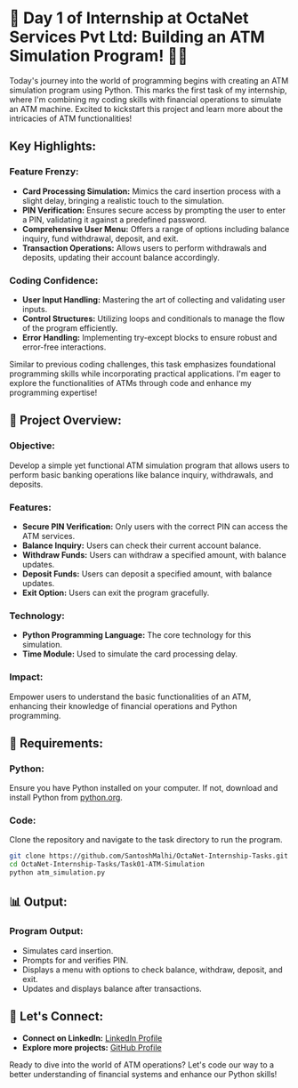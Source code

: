# 🚀 Day 1 of Internship at OctaNet Services Pvt Ltd: Building an ATM Simulation Program! 🏦💡

Today's journey into the world of programming begins with creating an ATM simulation program using Python. This marks the first task of my internship, where I'm combining my coding skills with financial operations to simulate an ATM machine. Excited to kickstart this project and learn more about the intricacies of ATM functionalities!

## Key Highlights:

### Feature Frenzy:
- **Card Processing Simulation:** Mimics the card insertion process with a slight delay, bringing a realistic touch to the simulation.
- **PIN Verification:** Ensures secure access by prompting the user to enter a PIN, validating it against a predefined password.
- **Comprehensive User Menu:** Offers a range of options including balance inquiry, fund withdrawal, deposit, and exit.
- **Transaction Operations:** Allows users to perform withdrawals and deposits, updating their account balance accordingly.

### Coding Confidence:
- **User Input Handling:** Mastering the art of collecting and validating user inputs.
- **Control Structures:** Utilizing loops and conditionals to manage the flow of the program efficiently.
- **Error Handling:** Implementing try-except blocks to ensure robust and error-free interactions.

Similar to previous coding challenges, this task emphasizes foundational programming skills while incorporating practical applications. I'm eager to explore the functionalities of ATMs through code and enhance my programming expertise!

## 🚀 Project Overview:

### Objective:
Develop a simple yet functional ATM simulation program that allows users to perform basic banking operations like balance inquiry, withdrawals, and deposits.

### Features:
- **Secure PIN Verification:** Only users with the correct PIN can access the ATM services.
- **Balance Inquiry:** Users can check their current account balance.
- **Withdraw Funds:** Users can withdraw a specified amount, with balance updates.
- **Deposit Funds:** Users can deposit a specified amount, with balance updates.
- **Exit Option:** Users can exit the program gracefully.

### Technology:
- **Python Programming Language:** The core technology for this simulation.
- **Time Module:** Used to simulate the card processing delay.

### Impact:
Empower users to understand the basic functionalities of an ATM, enhancing their knowledge of financial operations and Python programming.

## 📝 Requirements:

### Python:
Ensure you have Python installed on your computer. If not, download and install Python from [python.org](https://www.python.org/).

### Code:
Clone the repository and navigate to the task directory to run the program.

```bash
git clone https://github.com/SantoshMalhi/OctaNet-Internship-Tasks.git
cd OctaNet-Internship-Tasks/Task01-ATM-Simulation
python atm_simulation.py
```

## 📊 Output:

### Program Output:
- Simulates card insertion.
- Prompts for and verifies PIN.
- Displays a menu with options to check balance, withdraw, deposit, and exit.
- Updates and displays balance after transactions.

## 🌟 Let's Connect:

- **Connect on LinkedIn:** [LinkedIn Profile](https://www.linkedin.com/in/santoshkumarsk/)
- **Explore more projects:** [GitHub Profile](https://github.com/SantoshMalhi)

Ready to dive into the world of ATM operations? Let's code our way to a better understanding of financial systems and enhance our Python skills!

